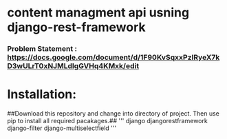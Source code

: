 # content managment api usning django-rest-framework #
 ### Problem Statement : https://docs.google.com/document/d/1F90KvSqxxPzIRyeX7kD3wULrT0xNJMLdIgGVHq4KMxk/edit ###

 # Installation: #  
##Download this repository and change into directory of project. Then use pip to install all required pacakages.##
'''
django
djangorestframework
django-filter
django-multiselectfield
'''
